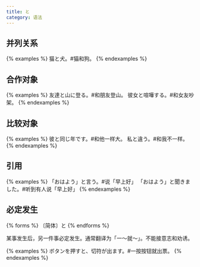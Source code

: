 ```yaml
---
title: と
category: 语法
---
```


## 并列关系

{% examples %}
猫と犬。#猫和狗。
{% endexamples %}

## 合作对象

{% examples %}
友達と山に登る。#和朋友登山。
彼女と喧嘩する。#和女友吵架。
{% endexamples %}

## 比较对象

{% examples %}
彼と同じ年です。#和他一样大。
私と違う。#和我不一样。
{% endexamples %}

## 引用

{% examples %}
「おはよう」と言う。#说「早上好」
「おはよう」と聞きました。#听到有人说「早上好」
{% endexamples %}

## 必定发生

{% forms %}
〔简体〕と
{% endforms %}

某事发生后，另一件事必定发生。通常翻译为「一～就～」。不能接意志和劝诱。

{% examples %}
ボタンを押すと、切符が出ます。#一按按钮就出票。
{% endexamples %}
